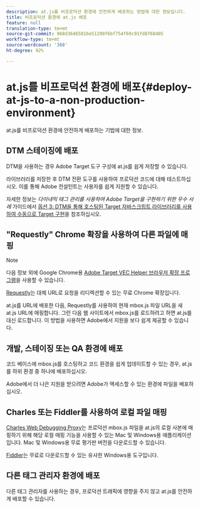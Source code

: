 ```yaml
---
description: at.js를 비프로덕션 환경에 안전하게 배포하는 방법에 대한 정보입니다.
title: 비프로덕션 환경에 at.js 배포
feature: null
translation-type: tm+mt
source-git-commit: 968d36d65016e51290f6bf754f69c91fd8f68405
workflow-type: tm+mt
source-wordcount: '368'
ht-degree: 92%

---
```



# at.js를 비프로덕션 환경에 배포{#deploy-at-js-to-a-non-production-environment}

at.js를 비프로덕션 환경에 안전하게 배포하는 기법에 대한 정보.

## DTM 스테이징에 배포

DTM을 사용하는 경우 Adobe Target 도구 구성에 at.js를 쉽게 저장할 수 있습니다.

라이브러리를 저장한 후 DTM 전환 도구를 사용하여 프로덕션 코드에 대해 테스트하십시오. 이를 통해 Adobe 컨설턴트는 사용자를 쉽게 지원할 수 있습니다.

자세한 정보는 *다이내믹 태그 관리를 사용하여 Adobe Target을 구현하기 위한 우수 사례* 가이드에서 [옵션 3: DTM을 통해 호스팅된 Target 자바스크립트 라이브러리를 사용하여 수동으로 Target 구현](https://experienceleague.adobe.com/docs/dtm/implementing/target/add-target/t-implementing-target-manually-js-hosted-dtm.html)을 참조하십시오.

## &quot;Requestly&quot; Chrome 확장을 사용하여 다른 파일에 매핑

>[!NOTE]
>
>다음 정보 외에 Google Chrome용 [Adobe Target VEC Helper 브라우저 확장 프로그램](/help/c-experiences/c-visual-experience-composer/r-troubleshoot-composer/vec-helper-browser-extension.md)을 사용할 수 있습니다.

[Requestly](https://chrome.google.com/webstore/detail/requestly/mdnleldcmiljblolnjhpnblkcekpdkpa?hl=en)는 대체 URL로 요청을 리디렉션할 수 있는 무료 Chrome 확장입니다.

at.js를 URL에 배포한 다음, Requestly를 사용하여 현재 mbox.js 파일 URL을 새 at.js URL에 매핑합니다. 그런 다음 웹 사이트에서 mbox.js를 로드하려고 하면 at.js를 대신 로드합니다. 이 방법을 사용하면 Adobe에서 지원을 보다 쉽게 제공할 수 있습니다.

## 개발, 스테이징 또는 QA 환경에 배포

코드 베이스에 mbox.js를 호스팅하고 코드 환경을 쉽게 업데이트할 수 있는 경우, at.js를 하위 환경 중 하나에 배포하십시오.

Adobe에서 더 나은 지원을 받으려면 Adobe가 액세스할 수 있는 환경에 파일을 배포하십시오.

## Charles 또는 Fiddler를 사용하여 로컬 파일 매핑

[Charles Web Debugging Proxy](https://www.charlesproxy.com/)는 프로덕션 mbox.js 파일을 at.js의 로컬 사본에 매핑하기 위해 해당 로컬 매핑 기능을 사용할 수 있는 Mac 및 Windows용 애플리케이션입니다. Mac 및 Windows용 무료 평가판 버전을 다운로드할 수 있습니다.

[Fiddler](https://www.telerik.com/fiddler)는 무료로 다운로드할 수 있는 유사한 Windows용 도구입니다.

## 다른 태그 관리자 환경에 배포

다른 태그 관리자를 사용하는 경우, 프로덕션 트래픽에 영향을 주지 않고 at.js를 안전하게 배포할 수 있습니다.